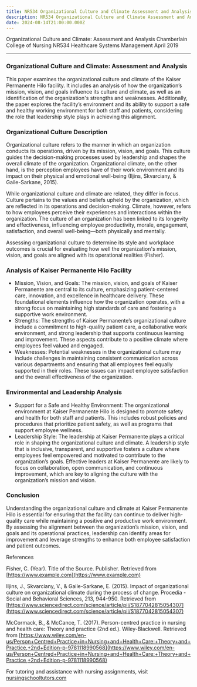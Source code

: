 ```yaml
---
title: NR534 Organizational Culture and Climate Assessment and Analysis
description: NR534 Organizational Culture and Climate Assessment and Analysis
date: 2024-08-14T21:00:00.000Z
---
```


Organizational Culture and Climate: Assessment and Analysis
Chamberlain College of Nursing
NR534 Healthcare Systems Management
April 2019

***

### Organizational Culture and Climate: Assessment and Analysis

This paper examines the organizational culture and climate of the Kaiser Permanente Hilo facility. It includes an analysis of how the organization’s mission, vision, and goals influence its culture and climate, as well as an identification of the organization's strengths and weaknesses. Additionally, the paper explores the facility’s environment and its ability to support a safe and healthy working environment for both staff and patients, considering the role that leadership style plays in achieving this alignment.

### Organizational Culture Description

Organizational culture refers to the manner in which an organization conducts its operations, driven by its mission, vision, and goals. This culture guides the decision-making processes used by leadership and shapes the overall climate of the organization. Organizational climate, on the other hand, is the perception employees have of their work environment and its impact on their physical and emotional well-being (Iljins, Skvarciany, & Gaile-Sarkane, 2015).

While organizational culture and climate are related, they differ in focus. Culture pertains to the values and beliefs upheld by the organization, which are reflected in its operations and decision-making. Climate, however, refers to how employees perceive their experiences and interactions within the organization. The culture of an organization has been linked to its longevity and effectiveness, influencing employee productivity, morale, engagement, satisfaction, and overall well-being—both physically and mentally.

Assessing organizational culture to determine its style and workplace outcomes is crucial for evaluating how well the organization's mission, vision, and goals are aligned with its operational realities (Fisher).

### Analysis of Kaiser Permanente Hilo Facility

* Mission, Vision, and Goals: The mission, vision, and goals of Kaiser Permanente are central to its culture, emphasizing patient-centered care, innovation, and excellence in healthcare delivery. These foundational elements influence how the organization operates, with a strong focus on maintaining high standards of care and fostering a supportive work environment.
* Strengths: The strengths of Kaiser Permanente’s organizational culture include a commitment to high-quality patient care, a collaborative work environment, and strong leadership that supports continuous learning and improvement. These aspects contribute to a positive climate where employees feel valued and engaged.
* Weaknesses: Potential weaknesses in the organizational culture may include challenges in maintaining consistent communication across various departments and ensuring that all employees feel equally supported in their roles. These issues can impact employee satisfaction and the overall effectiveness of the organization.

### Environmental and Leadership Analysis

* Support for a Safe and Healthy Environment: The organizational environment at Kaiser Permanente Hilo is designed to promote safety and health for both staff and patients. This includes robust policies and procedures that prioritize patient safety, as well as programs that support employee wellness.
* Leadership Style: The leadership at Kaiser Permanente plays a critical role in shaping the organizational culture and climate. A leadership style that is inclusive, transparent, and supportive fosters a culture where employees feel empowered and motivated to contribute to the organization’s goals. Effective leaders at Kaiser Permanente are likely to focus on collaboration, open communication, and continuous improvement, which are key to aligning the culture with the organization’s mission and vision.

### Conclusion

Understanding the organizational culture and climate at Kaiser Permanente Hilo is essential for ensuring that the facility can continue to deliver high-quality care while maintaining a positive and productive work environment. By assessing the alignment between the organization’s mission, vision, and goals and its operational practices, leadership can identify areas for improvement and leverage strengths to enhance both employee satisfaction and patient outcomes.

References

Fisher, C. (Year). Title of the Source. Publisher. Retrieved from [https://www.example.com](https://www.example.com)

Iljins, J., Skvarciany, V., & Gaile-Sarkane, E. (2015). Impact of organizational culture on organizational climate during the process of change. Procedia - Social and Behavioral Sciences, 213, 944-950. Retrieved from [https://www.sciencedirect.com/science/article/pii/S1877042815054307](https://www.sciencedirect.com/science/article/pii/S1877042815054307)

McCormack, B., & McCance, T. (2017). Person-centred practice in nursing and health care: Theory and practice (2nd ed.). Wiley-Blackwell. Retrieved from [https://www.wiley.com/en-us/Person+Centred+Practice+in+Nursing+and+Health+Care:+Theory+and+Practice,+2nd+Edition-p-9781118990568](https://www.wiley.com/en-us/Person+Centred+Practice+in+Nursing+and+Health+Care:+Theory+and+Practice,+2nd+Edition-p-9781118990568)

For tutoring and assistance with nursing assignments, visit [nursingschooltutors.com](https://www.nursingschooltutors.com)
